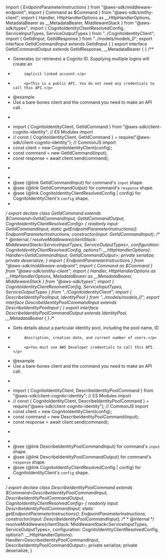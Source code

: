 import { EndpointParameterInstructions } from "@aws-sdk/middleware-endpoint";
import { Command as $Command } from "@aws-sdk/smithy-client";
import { Handler, HttpHandlerOptions as __HttpHandlerOptions, MetadataBearer as __MetadataBearer, MiddlewareStack } from "@aws-sdk/types";
import { CognitoIdentityClientResolvedConfig, ServiceInputTypes, ServiceOutputTypes } from "../CognitoIdentityClient";
import { GetIdInput, GetIdResponse } from "../models/models_0";
export interface GetIdCommandInput extends GetIdInput {
}
export interface GetIdCommandOutput extends GetIdResponse, __MetadataBearer {
}
/**
 * <p>Generates (or retrieves) a Cognito ID. Supplying multiple logins will create an
 *          implicit linked account.</p>
 *          <p>This is a public API. You do not need any credentials to call this API.</p>
 * @example
 * Use a bare-bones client and the command you need to make an API call.
 * ```javascript
 * import { CognitoIdentityClient, GetIdCommand } from "@aws-sdk/client-cognito-identity"; // ES Modules import
 * // const { CognitoIdentityClient, GetIdCommand } = require("@aws-sdk/client-cognito-identity"); // CommonJS import
 * const client = new CognitoIdentityClient(config);
 * const command = new GetIdCommand(input);
 * const response = await client.send(command);
 * ```
 *
 * @see {@link GetIdCommandInput} for command's `input` shape.
 * @see {@link GetIdCommandOutput} for command's `response` shape.
 * @see {@link CognitoIdentityClientResolvedConfig | config} for CognitoIdentityClient's `config` shape.
 *
 */
export declare class GetIdCommand extends $Command<GetIdCommandInput, GetIdCommandOutput, CognitoIdentityClientResolvedConfig> {
    readonly input: GetIdCommandInput;
    static getEndpointParameterInstructions(): EndpointParameterInstructions;
    constructor(input: GetIdCommandInput);
    /**
     * @internal
     */
    resolveMiddleware(clientStack: MiddlewareStack<ServiceInputTypes, ServiceOutputTypes>, configuration: CognitoIdentityClientResolvedConfig, options?: __HttpHandlerOptions): Handler<GetIdCommandInput, GetIdCommandOutput>;
    private serialize;
    private deserialize;
}
                                                                                                                                                                                                                                                                                                                                                                                                                                                                                                                                                                                                                                                                                                                                                                                                                                                                                                                                                                                                                                                                                                                                                                                                                                                                                                                                                                                                                                                                                                                                                                                                                                                                                                                                                                                                                                                                                                                                                                                                                             import { EndpointParameterInstructions } from "@aws-sdk/middleware-endpoint";
import { Command as $Command } from "@aws-sdk/smithy-client";
import { Handler, HttpHandlerOptions as __HttpHandlerOptions, MetadataBearer as __MetadataBearer, MiddlewareStack } from "@aws-sdk/types";
import { CognitoIdentityClientResolvedConfig, ServiceInputTypes, ServiceOutputTypes } from "../CognitoIdentityClient";
import { DescribeIdentityPoolInput, IdentityPool } from "../models/models_0";
export interface DescribeIdentityPoolCommandInput extends DescribeIdentityPoolInput {
}
export interface DescribeIdentityPoolCommandOutput extends IdentityPool, __MetadataBearer {
}
/**
 * <p>Gets details about a particular identity pool, including the pool name, ID
 *          description, creation date, and current number of users.</p>
 *          <p>You must use AWS Developer credentials to call this API.</p>
 * @example
 * Use a bare-bones client and the command you need to make an API call.
 * ```javascript
 * import { CognitoIdentityClient, DescribeIdentityPoolCommand } from "@aws-sdk/client-cognito-identity"; // ES Modules import
 * // const { CognitoIdentityClient, DescribeIdentityPoolCommand } = require("@aws-sdk/client-cognito-identity"); // CommonJS import
 * const client = new CognitoIdentityClient(config);
 * const command = new DescribeIdentityPoolCommand(input);
 * const response = await client.send(command);
 * ```
 *
 * @see {@link DescribeIdentityPoolCommandInput} for command's `input` shape.
 * @see {@link DescribeIdentityPoolCommandOutput} for command's `response` shape.
 * @see {@link CognitoIdentityClientResolvedConfig | config} for CognitoIdentityClient's `config` shape.
 *
 */
export declare class DescribeIdentityPoolCommand extends $Command<DescribeIdentityPoolCommandInput, DescribeIdentityPoolCommandOutput, CognitoIdentityClientResolvedConfig> {
    readonly input: DescribeIdentityPoolCommandInput;
    static getEndpointParameterInstructions(): EndpointParameterInstructions;
    constructor(input: DescribeIdentityPoolCommandInput);
    /**
     * @internal
     */
    resolveMiddleware(clientStack: MiddlewareStack<ServiceInputTypes, ServiceOutputTypes>, configuration: CognitoIdentityClientResolvedConfig, options?: __HttpHandlerOptions): Handler<DescribeIdentityPoolCommandInput, DescribeIdentityPoolCommandOutput>;
    private serialize;
    private deserialize;
}
                                                                                                                                                                                                     